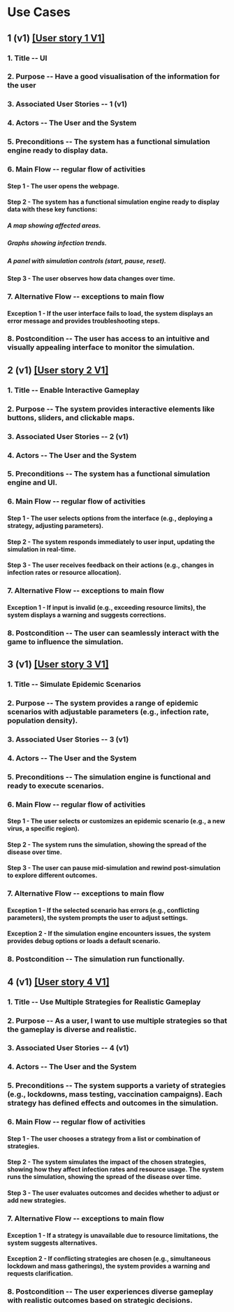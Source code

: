 # Use Cases

## 1 (v1) [[User story 1 V1]](user_stories.md)

### 1. Title -- UI

### 2. Purpose -- Have a good visualisation of the information for the user

### 3. Associated User Stories -- 1 (v1)

### 4. Actors -- The User and the System

### 5. Preconditions -- The system has a functional simulation engine ready to display data. 

### 6. Main Flow -- regular flow of activities

#### Step 1 - The user opens the webpage.

#### Step 2 - The system has a functional simulation engine ready to display data with these key functions: 

##### A map showing affected areas. 

##### Graphs showing infection trends. 

##### A panel with simulation controls (start, pause, reset). 

#### Step 3 - The user observes how data changes over time. 

### 7. Alternative Flow -- exceptions to main flow

#### Exception 1 - If the user interface fails to load, the system displays an error message and provides troubleshooting steps. 

### 8. Postcondition -- The user has access to an intuitive and visually appealing interface to monitor the simulation. 



## 2 (v1) [[User story 2 V1]](user_stories.md)

### 1. Title -- Enable Interactive Gameplay 

### 2. Purpose -- The system provides interactive elements like buttons, sliders, and clickable maps. 

### 3. Associated User Stories -- 2 (v1)

### 4. Actors -- The User and the System

### 5. Preconditions -- The system has a functional simulation engine and UI. 

### 6. Main Flow -- regular flow of activities

#### Step 1 - The user selects options from the interface (e.g., deploying a strategy, adjusting parameters). 

#### Step 2 - The system responds immediately to user input, updating the simulation in real-time.  

#### Step 3 - The user receives feedback on their actions (e.g., changes in infection rates or resource allocation). 

### 7. Alternative Flow -- exceptions to main flow

#### Exception 1 - If input is invalid (e.g., exceeding resource limits), the system displays a warning and suggests corrections. 

### 8. Postcondition -- The user can seamlessly interact with the game to influence the simulation. 



## 3 (v1) [[User story 3 V1]](user_stories.md)

### 1. Title -- Simulate Epidemic Scenarios 

### 2. Purpose -- The system provides a range of epidemic scenarios with adjustable parameters (e.g., infection rate, population density). 

### 3. Associated User Stories -- 3 (v1)

### 4. Actors -- The User and the System

### 5. Preconditions -- The simulation engine is functional and ready to execute scenarios. 

### 6. Main Flow -- regular flow of activities

#### Step 1 - The user selects or customizes an epidemic scenario (e.g., a new virus, a specific region). 

#### Step 2 - The system runs the simulation, showing the spread of the disease over time. 

#### Step 3 - The user can pause mid-simulation and rewind post-simulation to explore different outcomes. 

### 7. Alternative Flow -- exceptions to main flow

#### Exception 1 - If the selected scenario has errors (e.g., conflicting parameters), the system prompts the user to adjust settings.

#### Exception 2 - If the simulation engine encounters issues, the system provides debug options or loads a default scenario. 

### 8. Postcondition -- The simulation run functionally.



## 4 (v1) [[User story 4 V1]](user_stories.md)

### 1. Title -- Use Multiple Strategies for Realistic Gameplay

### 2. Purpose -- As a user, I want to use multiple strategies so that the gameplay is diverse and realistic. 

### 3. Associated User Stories -- 4 (v1)

### 4. Actors -- The User and the System

### 5. Preconditions -- The system supports a variety of strategies (e.g., lockdowns, mass testing, vaccination campaigns). Each strategy has defined effects and outcomes in the simulation. 

### 6. Main Flow -- regular flow of activities

#### Step 1 - The user chooses a strategy from a list or combination of strategies. 

#### Step 2 - The system simulates the impact of the chosen strategies, showing how they affect infection rates and resource usage. The system runs the simulation, showing the spread of the disease over time. 

#### Step 3 - The user evaluates outcomes and decides whether to adjust or add new strategies. 

### 7. Alternative Flow -- exceptions to main flow

#### Exception 1 - If a strategy is unavailable due to resource limitations, the system suggests alternatives. 

#### Exception 2 - If conflicting strategies are chosen (e.g., simultaneous lockdown and mass gatherings), the system provides a warning and requests clarification. 

### 8. Postcondition -- The user experiences diverse gameplay with realistic outcomes based on strategic decisions. 
